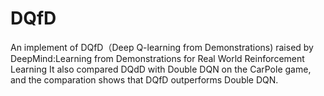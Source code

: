 # DQfD
An implement of DQfD（Deep Q-learning from Demonstrations) raised by DeepMind:Learning from Demonstrations for Real World Reinforcement Learning
It also compared DQdD with Double DQN on the CarPole game, and the comparation shows that DQfD outperforms Double DQN.




